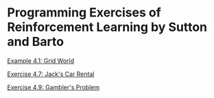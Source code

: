 # Programming Exercises of Reinforcement Learning by Sutton and Barto

[Example 4.1: Grid World](example4.1/grid_world.py)

[Exercise 4.7: Jack's Car Rental](ex4.7/jack_car_rental.cpp)

[Exercise 4.9: Gambler's Problem](ex4.9/gambler_problem.py)

